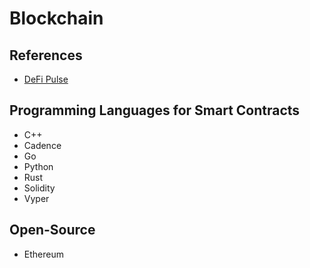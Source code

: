 # Blockchain

<!--
https://andersbrownworth.com/blockchain/
https://github.com/smartcontractkit/chainlink

https://app.pluralsight.com/library/courses/blockchain-fundamentals/table-of-contents
https://app.pluralsight.com/library/courses/blockchain-executive-briefing/table-of-contents
https://app.pluralsight.com/library/courses/ethereum-blockchain-developing-applications/table-of-contents
https://app.pluralsight.com/library/courses/blockchain-principles-practices/table-of-contents
https://app.pluralsight.com/library/courses/bitcoin-decentralized-technology/table-of-contents
https://app.pluralsight.com/library/courses/aws-blockchain-ethereum-deploying-templates/table-of-contents
https://app.pluralsight.com/library/courses/surveying-blockchain-technologies-enterprise/table-of-contents
https://app.pluralsight.com/library/courses/pluralsight-live-2020-blockchain-decision-substrate/table-of-contents

https://www.linkedin.com/learning/search?keywords=Blockchain

Mainnet
Devnet
-->

## References

- [DeFi Pulse](https://defipulse.com/)

## Programming Languages for Smart Contracts

- C++
- Cadence
- Go
- Python
- Rust
- Solidity
- Vyper

## Open-Source

- Ethereum
